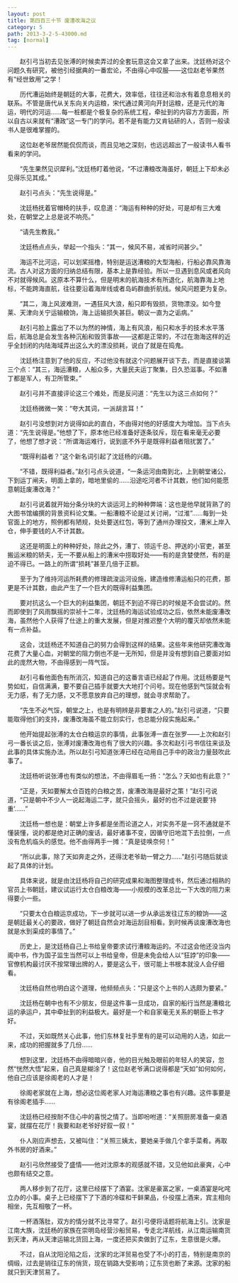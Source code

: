 ```yaml
---
layout: post
title: 第四百三十节 废漕改海之议
category: 5
path: 2013-3-2-5-43000.md
tag: [normal]
---
```


　　赵引弓当初去见张溥的时候卖弄过的全套玩意这会又拿了出来。沈廷杨对这个问题久有研究，被他引经据典的一番宏论，不由得心中叹服——这位赵老爷果然有“经世致用”之学！

　　历代漕运始终是朝廷的大事，花费大，效率低，往往还和治水有着息息相关的联系。不管是唐代从关东向关内运粮，宋代通过黄河向开封运粮，还是元代的海运，明代的河运……每一桩都是个极复杂的系统工程，牵扯到的内容方方面面，所以自古以来就有“漕政”这一专门的学问。若不是有能力又肯钻研的人，否则一般读书人是很难掌握的。

　　这位赵老爷居然能侃侃而谈，而且见地之深刻，也远远超出了一般读书人看书看来的学问。

　　“先生果然见识犀利。”沈廷杨盯着他说，“不过漕粮改海虽好，朝廷上下却未必见得乐见其成。”

　　赵引弓点头：“先生说得是。”

　　沈廷杨抚着官帽椅的扶手，叹息道：“海运有种种的好处，可是却有三大难处，在朝堂之上总是说不响亮。”

　　“请先生教我。”

　　沈廷杨点点头，举起一个指头：“其一，候风不易，减省时间甚少。”

　　海运不比河运，可以划桨摇橹，特别是运送漕粮的大型海船，行船必靠风靠海流。古人对这方面的归纳总结有限，基本上是靠经验。所以一旦遇到息风或者风向不对就得候风。这原本不算什么，但是明末的航海技术有所退化，航海靠海上地标，不能跨海直航，往往要沿着海岸线或者岛屿群曲折航线。候风问题更为复杂。

　　“其二，海上风波难测，一遇狂风大浪，船只即有毁损，货物漂没。如今登莱、天津向关宁运输粮饷，海上运输损失甚巨。朝议一直为之诟病。”

　　赵引弓脸上露出了不以为然的神情，海上有风浪，船只和水手的技术水平落后，航海总是会发生各种沉船和毁货事故——这都是正常的，不过在渤海这样的近乎全封闭的内陆海域弄出这么大的漂没损耗，说白了就是在捣鬼。

　　沈廷杨注意到了他的反应，不过他没有就这个问题展开谈下去，而是直接谈第三个点：“其三，海运漕粮，人船众多，大量民夫运丁聚集，日久恐滋事。不如漕丁都是军人，有卫所管束。”

　　赵引弓并不直接评论这三个难处，而是反问道：“先生以为这三点如何？”

　　沈廷杨微微一笑：“夸大其词，一派胡言耳！”

　　赵引弓没想到对方说得如此的直白，不由得对他的好感度大为增加。当下点头道：“先生说得是。”他想了下，原本他已经准备好逐条驳斥，现在看来毫无必要了，他想了想才说：“所谓海运难行，说到底不外乎是既得利益者阻扰罢了。”

　　“既得利益者？”这个新名词引起了沈廷杨的兴趣。

　　“不错，既得利益者。”赵引弓点头说道，“一条运河由南到北，上到朝堂诸公，下到运丁闸夫，明面上拿的，暗地里偷的……沿途吃河者不计其数，他们如何能愿意朝廷废漕改海？”

　　赵引弓说着就开始分条分块的大谈运河上的种种弊端：这也是他早就背熟了的大图书馆编撰的背景资料论文集。一船漕粮不论是过关讨闸，“过淮”……每到一处官面上的地方，照例都有陋规，处处要送红包，等到了通州办理投文，漕米上岸入仓，伸手要钱的人不计其数。

　　这还是明面上的种种好处，除此之外，漕丁、领运千总、押送的小官吏，甚至搬运米粮的轿夫，无一不要从船上的漕米中捞取好处——有的是贪婪使然，有的是迫不得已。一路上的所谓“损耗”甚至几倍于正额。

　　至于为了维持河运所耗费的修理疏浚运河设施，建造维修漕运船只的花费，那更是不计其数，由此产生了一个巨大的既得利益集团。

　　要对抗这么一个巨大的利益集团，朝廷不到迫不得已的时候是不会尝试的。然而即使到了风雨飘摇的崇祯十二年，沈廷杨的海运试验成功之后，依然未能废漕改海，虽然他个人获得了仕途上的重大发展，但是对推迟整个大明的覆灭却依然未能有一点补益。

　　这会，沈廷杨还不知道自己的努力会得到这样的结果。这些年来他研究漕改海花费了大量心血，对朝堂的阻力倒也不是一无所知，但是并没有想到自己要面对如此的庞然大物，不由得感到一阵气馁。

　　赵引弓看他面色有所消沉，知道自己的这番言语已经起了作用。沈廷杨要是气势如虹，自信满满，要不要自己插手就要大大地打个问号。现在他感到气馁就会有无力感，有了无力感，又不愿意放弃自己的理想，就会寻求帮助了。

　　“先生不必气馁，朝堂之上，也是有明辨是非要害之人的。”赵引弓说道，“只要能取得他们的支持，废漕改海虽不能立刻实行，也总能分段实施起来。”

　　他开始提起张溥的太仓白粮运京的事情，此事张溥一直在张罗——上次和赵引弓一番长谈之后，张溥对废漕改海也有了很大的兴趣。多次和赵引弓书信往来谈及此事的具体实施办法。所以赵引弓知道张溥已经在动用自己手中的政治力量鼓吹此事了。

　　沈廷杨听说张溥也有类似的想法，不由得眉毛一扬：“怎么？天如也有此意？”

　　“正是，天如要解太仓百姓的白粮之苦，废漕改海是最好之策！”赵引弓说道，“只是朝中不少人一说起海运二字，就只会摇头，最好的也不过是说要‘持重’……”

　　沈廷杨一想也是：朝堂上许多都是坐而论道之人，对实务不是一窍不通就是不懂装懂，说的都是绝对正确的废话，最好诸事不变，因循守旧地混下去拉倒，一点没有危机临头的感觉。他不由得两手一摊：“真是徒唤奈何！”

　　“所以此事，除了天如奔走之外，还得沈老爷助一臂之力……”赵引弓随后就谈起了具体的计划。

　　具体来说，就是由沈廷杨将自己的研究成果和海图整理成书，然后通过相熟的官员上书朝廷，建议试运行太仓白粮改海——小规模的改革总比一下大改的阻力来得要小一些。

　　“只要太仓白粮运京成功，下一步就可以进一步从承运发往辽东的粮饷——这是朝廷最关心的要政，做好了朝廷自然会对海运刮目相看。到时候再谈废漕改海也就是水到渠成的事情了。”

　　历史上，是沈廷杨自己上书给皇帝要求试行漕粮海运的。不过这会他还没当内阁中书，作为国子监生当然可以上书给皇帝，但是未免会给人以“狂誖”的印象——官僚机构最讨厌不按常理出牌的人，要是这么干，很可能上书根本就没人会仔细看。

　　沈廷杨自然也明白这个道理，他频频点头：“只是这个上书的人选颇为要紧。”

　　沈廷杨在朝中也有不少朋友，但是这件事一旦成功，自家的船行当然是漕粮北运的承运户，其中牵扯到的利益极大。最好是一个和自家毫无关系的朝臣上书才好。

　　不过，天如既然关心此事，他们东林复社手里有的是可以动用的人选，如此一来，成功的把握就多了几份……

　　想到这里，沈廷杨不由得暗暗兴奋，他的目光触及眼前的年轻人的笑容，忽然“恍然大悟”起来，自己真是糊涂了！这位赵老爷满口说得都是“天如”如何如何，他自己应该是徐阁老的人才是！

　　徐阁老家就在上海，想必这位阁老家人对海运漕粮之事也有兴趣。这件事要是有徐阁老插手……

　　沈廷杨已经按耐不住心中的喜悦之情了。当即吩咐道：“关照厨房准备一桌酒宴，就摆在花厅！我要和赵老爷好好叙一叙！”

　　仆人刚应声想去，又被叫住：“关照三姨太，要她亲手做几个拿手菜肴。再取外书房的好酒来。”

　　赵引弓欣然接受了盛情——他对沈原本的观感就不错，又见他如此豪爽，心中也颇有结交之意。

　　两人移步到了花厅，这里已经摆下了酒宴。沈家是豪富之家，一桌酒宴是叱咤立办的小事。桌子上已经摆下了下酒的冷碟和干鲜果品，仆役摆上酒来，宾主相向相坐，先互相敬了一杯。

　　一杯酒落肚，双方的情分就不比寻常了。赵引弓便将话题将航海上引。沈家是江南大族，沈廷杨的家族在崇明岛经营沙船贸易，专走北洋航线，从江南运输南货到天津，再从天津运输北货回上海，一度还把买卖做到了辽东，生意很是火爆。

　　不过，自从沈阳沦陷之后，沈家的北洋贸易也受了不小的打击，特别是南京的绸缎，过去是销往辽东的俏货，现在销路大受影响；辽东货也断了来源。沈家的船就只到天津贸易了。
